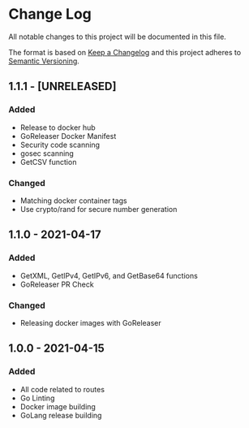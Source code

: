 
# Change Log

All notable changes to this project will be documented in this file.

The format is based on [Keep a Changelog](http://keepachangelog.com/)
and this project adheres to [Semantic Versioning](http://semver.org/).

## 1.1.1 - [UNRELEASED]

### Added

- Release to docker hub
- GoReleaser Docker Manifest
- Security code scanning
- gosec scanning
- GetCSV function

### Changed

- Matching docker container tags
- Use crypto/rand for secure number generation

## 1.1.0 - 2021-04-17

### Added

- GetXML, GetIPv4, GetIPv6, and GetBase64 functions
- GoReleaser PR Check

### Changed

- Releasing docker images with GoReleaser

## 1.0.0 - 2021-04-15

### Added

- All code related to routes
- Go Linting
- Docker image building
- GoLang release building
